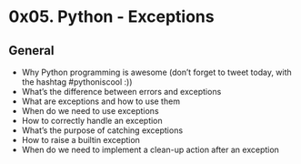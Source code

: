 # 0x05. Python - Exceptions



## General
- Why Python programming is awesome (don’t forget to tweet today, with the hashtag #pythoniscool :))
- What’s the difference between errors and exceptions
- What are exceptions and how to use them
- When do we need to use exceptions
- How to correctly handle an exception
- What’s the purpose of catching exceptions
- How to raise a builtin exception
- When do we need to implement a clean-up action after an exception
